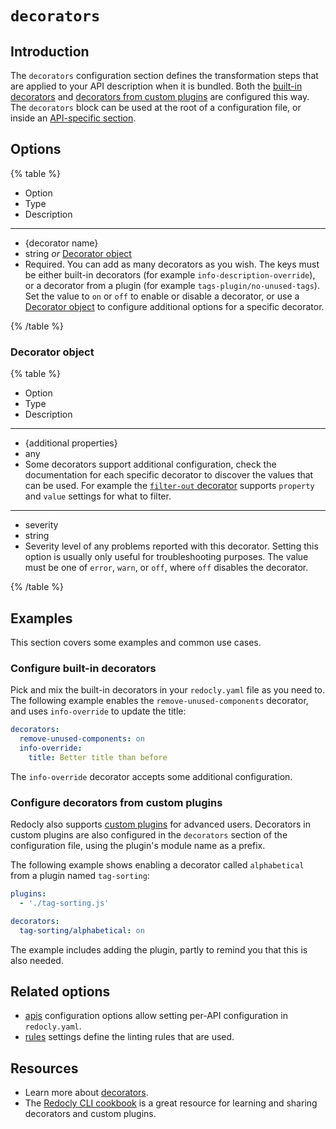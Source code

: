 # `decorators`

## Introduction

The `decorators` configuration section defines the transformation steps that are applied to your API description when it is bundled.
Both the [built-in decorators](../../decorators.md) and [decorators from custom plugins](../../custom-plugins/custom-decorators.md) are configured this way.
The `decorators` block can be used at the root of a configuration file, or inside an [API-specific section](./apis.md).

## Options

{% table %}

- Option
- Type
- Description

---

- {decorator name}
- string _or_ [Decorator object](#decorator-object)
- Required. You can add as many decorators as you wish. The keys must be either built-in decorators (for example `info-description-override`), or a decorator from a plugin (for example `tags-plugin/no-unused-tags`). Set the value to `on` or `off` to enable or disable a decorator, or use a [Decorator object](#decorator-object) to configure additional options for a specific decorator.

{% /table %}

### Decorator object

{% table %}

- Option
- Type
- Description

---

- {additional properties}
- any
- Some decorators support additional configuration, check the documentation for each specific decorator to discover the values that can be used. For example the [`filter-out` decorator](../../decorators/filter-out.md) supports `property` and `value` settings for what to filter.

---

- severity
- string
- Severity level of any problems reported with this decorator. Setting this option is usually only useful for troubleshooting purposes. The value must be one of `error`, `warn`, or `off`, where `off` disables the decorator.

{% /table %}

## Examples

This section covers some examples and common use cases.

### Configure built-in decorators

Pick and mix the built-in decorators in your `redocly.yaml` file as you need to.
The following example enables the `remove-unused-components` decorator, and uses `info-override` to update the title:

```yaml
decorators:
  remove-unused-components: on
  info-override:
    title: Better title than before
```

The `info-override` decorator accepts some additional configuration.

### Configure decorators from custom plugins

Redocly also supports [custom plugins](../../custom-plugins/custom-rules.md) for advanced users.
Decorators in custom plugins are also configured in the `decorators` section of the configuration file, using the plugin's module name as a prefix.

The following example shows enabling a decorator called `alphabetical` from a plugin named `tag-sorting`:

```yaml
plugins:
  - './tag-sorting.js'

decorators:
  tag-sorting/alphabetical: on
```

The example includes adding the plugin, partly to remind you that this is also needed.

## Related options

- [apis](./apis.md) configuration options allow setting per-API configuration in `redocly.yaml`.
- [rules](./rules.md) settings define the linting rules that are used.

## Resources

- Learn more about [decorators](../../decorators.md).
- The [Redocly CLI cookbook](https://github.com/Redocly/redocly-cli-cookbook) is a great resource for learning and sharing decorators and custom plugins.
